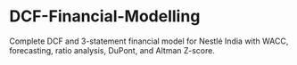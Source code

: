 # DCF-Financial-Modelling
Complete DCF and 3-statement financial model for Nestlé India with WACC, forecasting, ratio analysis, DuPont, and Altman Z-score.
